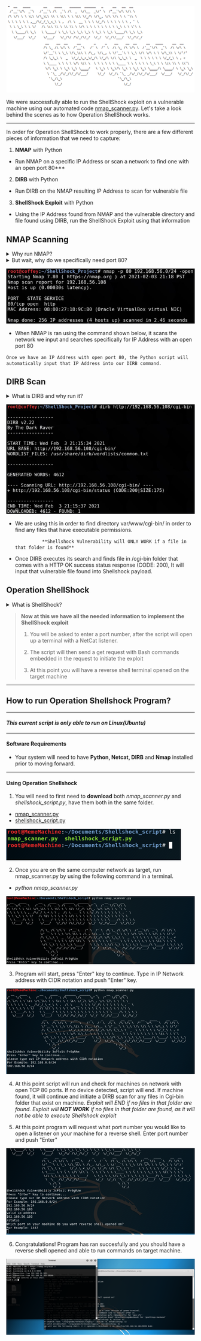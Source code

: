 ![Operation ShellShock](https://github.com/DJ2989/ShellshockProject/blob/main/Images/Operation_Shellshock_art.PNG)


We were successfully able to run the ShellShock exploit on a vulnerable machine using our automated code [nmap_scanner.py](https://github.com/DJ2989/ShellshockProject/blob/main/nmap_scanner.py).  Let's take a look behind the scenes as to how Operation ShellShock works.   

***

In order for Operation ShellShock to work properly, there are a few different pieces of information that we need to capture:

1. **NMAP** with Python

  - Run NMAP on a specific IP Address or scan a network to find one with an open port 80***

2. **DIRB** with Python

  - Run DIRB on the NMAP resulting IP Address to scan for vulnerable file

3. **ShellShock Exploit** with Python

  - Using the IP Address found from NMAP and the vulnerable directory and file found using DIRB, run the ShellShock Exploit using that information

## NMAP Scanning

<details> 
  <summary>Why run NMAP?
  </summary>
NMAP is used in this case to scan the network for machines with an open port 80

</details>

<details>
  <summary>But wait, why do we specifically need port 80?
  </summary>


  Port 80 is a Web server used to identify requests for a web page, specifically web pages using HTTP...

</details>

![NMAP SCAN](https://github.com/DJ2989/ShellshockProject/blob/main/Images/NMAP_NOT_Parsed.JPG)

  -  When NMAP is ran using the command shown below, it scans the network we input and searches specifically for IP Address with an open port 80

    Once we have an IP Address with open port 80, the Python script will automatically input that IP Address into our DIRB command.  
## DIRB Scan
<details> 
  <summary>What is DIRB and why run it?
  </summary>
DIRB is a Web Content Scanner. It looks for existing (and/or hidden) Web Objects. It basically works by launching a dictionary based attack against a web server and analyzing the response. We need DIRB to find a specific folder on web server.

</details>

![DIRB SCAN](https://github.com/DJ2989/ShellshockProject/blob/main/Images/DIRB_NOT_Parsed.JPG)



  - We are using this in order to find directory var/www/cgi-bin/ in order to find any files that have executable permissions. 

                  **Shellshock Vulnerability will ONLY WORK if a file in that folder is found**

  - Once DIRB executes its search and finds file in /cgi-bin folder that comes with a HTTP OK success status response (CODE: 200), It will input that vulnerable file found into Shellshock payload.

## Operation ShellShock
<details> 
  <summary>What is ShellShock?
  </summary>
  Shellshock vulnerability allows an attacker to send operating system commands (bash commands) to web server, thus allowing attacker to take over the web server. 

</details>
  

> **Now at this we have all the needed information to implement the ShellShock exploit**
>
>1.  You will be asked to enter a port number, after the script will open up a terminal with a NetCat listener.
> 
>2. The script will then send a get request with Bash commands embedded in the request to initiate the exploit
> 
>3. At this point you will have a reverse shell terminal opened on the target machine
>



***

## How to run Operation Shellshock Program?

***

#### *This current script is only able to run on Linux(Ubuntu)*
---
#### Software Requirements

  
   - Your system will need to have **Python, Netcat, DIRB** and **Nmap** installed prior to moving forward.
---
#### Using Operation Shellshock

1.  You will need to first need to **download** both *nmap_scanner.py* and *shellshock_script.py*, have them both in the same folder.  
- [nmap_scanner.py](https://github.com/DJ2989/ShellshockProject/blob/main/nmap_scanner.py)
- [shellshock_script.py](https://github.com/DJ2989/ShellshockProject/blob/main/shellshock_script.py)

![File Download](https://github.com/DJ2989/ShellshockProject/blob/main/Images/nmap_file_download.PNG)
 
2. Once you are on the same computer network as target, run nmap_scanner.py by using the following command in a terminal.
- *python nmap_scanner.py*

![Running Operation ](https://github.com/DJ2989/ShellshockProject/blob/main/Images/python_command.PNG)

3. Program will start, press "Enter" key to continue. Type in IP Network address with CIDR notation and push "Enter" key.

![Scan](https://github.com/DJ2989/ShellshockProject/blob/main/Images/Network_address_scan.PNG)

4. At this point script will run and check for machines on network with open TCP 80 ports. If no device detected, script will end.
If machine found, it will continue and initiate a DIRB scan for any files in Cgi-bin folder that exist on machine.
*Exploit will END if no files in that folder are found. Exploit will **NOT WORK** if no files in that folder are found, as it will not be able to execute Shellshock exploit* 

5. At this point program will request what port number you would like to open a listener on your machine for a reverse shell. Enter port number and push "Enter"

![Enter Port](https://github.com/DJ2989/ShellshockProject/blob/main/Images/Port_prompt.PNG)

6. Congratulations! Program has ran succesfully and you should have a reverse shell opened and able to run commands on target machine. 

![Reverse_Shell](https://github.com/DJ2989/ShellshockProject/blob/main/Images/Reverse_Shell.PNG)
